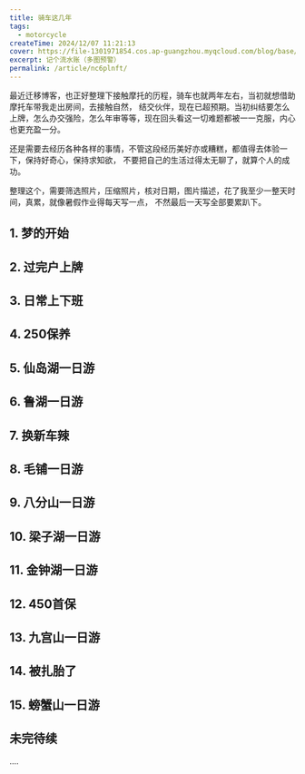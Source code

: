```yaml
---
title: 骑车这几年
tags:
  - motorcycle
createTime: 2024/12/07 11:21:13
cover: https://file-1301971854.cos.ap-guangzhou.myqcloud.com/blog/base/cover_mp_1.jpg
excerpt: 记个流水账（多图预警）
permalink: /article/nc6plnft/
---
```


最近迁移博客，也正好整理下接触摩托的历程，骑车也就两年左右，当初就想借助摩托车带我走出房间，去接触自然，
结交伙伴，现在已超预期。当初纠结要怎么上牌，怎么办交强险，怎么年审等等，现在回头看这一切难题都被一一克服，内心也更充盈一分。

还是需要去经历各种各样的事情，不管这段经历美好亦或糟糕，都值得去体验一下，保持好奇心，保持求知欲，
不要把自己的生活过得太无聊了，就算个人的成功。

整理这个，需要筛选照片，压缩照片，核对日期，图片描述，花了我至少一整天时间，真累，就像暑假作业得每天写一点，
不然最后一天写全部要累趴下。

## 1. 梦的开始

<CardGrid cols="3">

<ImageCard
    image="https://file-1301971854.cos.ap-guangzhou.myqcloud.com/blog/nc6plnft/toukui_1.jpg"
    title="头盔先到了"
    description="先试了试，帅是真的帅，但是塑料盔还是好重"
    date="2023/02/20"
/>

<ImageCard
    image="https://file-1301971854.cos.ap-guangzhou.myqcloud.com/blog/nc6plnft/start_1.jpg"
    title="250nk"
    description="第一辆车是二手250nk，冒雨从卖家那把车骑回来了，手都冻红了"
    date="2023/02/23"
/>

<ImageCard
    image="https://file-1301971854.cos.ap-guangzhou.myqcloud.com/blog/nc6plnft/gaosu_2.jpg"
    title="上高速，不闯卡"
    description="走的武汉四环，去交管局给小摩托过户"
    date="2023/02/28"
/>
</CardGrid>

## 2. 过完户上牌

<CardGrid cols="3">

<ImageCard
    image="https://file-1301971854.cos.ap-guangzhou.myqcloud.com/blog/nc6plnft/rider_11.jpg"
    title="白跑一趟"
    description="居住证登记地在禁摩区域导致白跑一趟，后面又换了居住证位置"
    href="/"
    date="2023/02/28"
/>

<ImageCard
    image="https://file-1301971854.cos.ap-guangzhou.myqcloud.com/blog/nc6plnft/xuanhao_1_compressed.jpg"
    title="选到了，这个还挺好的"
    description="居住证好了，选了个还挺满意的车牌号"
    href="/"
    date="2023/03/28"
/>
</CardGrid>

## 3. 日常上下班

<CardGrid cols="3">

<ImageCard
    image="https://file-1301971854.cos.ap-guangzhou.myqcloud.com/blog/nc6plnft/250nk_1.jpg"
    title="insta360到了"
    description="好帅~"
    date="2023/04/22"
/>

<ImageCard
    image="https://file-1301971854.cos.ap-guangzhou.myqcloud.com/blog/nc6plnft/250nk_2.jpg"
    title="骑行服到了"
    description="啊我好帅~"
    href="/"
    date="2023/06/23"
/>
<ImageCard
    image="https://file-1301971854.cos.ap-guangzhou.myqcloud.com/blog/nc6plnft/moto_1.jpg"
    title="周六加班拍一张"
    description="我还是觉得街车很帅"
    date="2023/03/04"
/>

<ImageCard
    image="https://file-1301971854.cos.ap-guangzhou.myqcloud.com/blog/nc6plnft/jiaojin_1_compressed.jpg"
    title="跟着叔叔"
    description="跟着叔叔走，下班不堵车"
    date="2023/03/24"
/>

<ImageCard
    image="https://file-1301971854.cos.ap-guangzhou.myqcloud.com/blog/nc6plnft/jiaojin_2_compressed.jpg"
    title="摩友和叔叔肩并肩"
    description="笑死我了~"
    href="/"
    date="2023/08/04"
/>

<ImageCard
    image="https://file-1301971854.cos.ap-guangzhou.myqcloud.com/blog/nc6plnft/fadan_1.jpg"
    title="吃罚单了"
    description="叔叔缺业绩，在上班路上被冲业绩了"
    href="/"
    date="2023/08/09"
/>

</CardGrid>

## 4. 250保养

<CardGrid cols="3">

<ImageCard
    image="https://file-1301971854.cos.ap-guangzhou.myqcloud.com/blog/nc6plnft/xiche_1.jpg"
    title="洗个车"
    description="其实我第一次洗车是自己拿桶一点点的擦干净的。。。"
    date="2023/08/06"
/>

<ImageCard
    image="https://file-1301971854.cos.ap-guangzhou.myqcloud.com/blog/nc6plnft/huanjy_1.jpg"
    title="换个油"
    description="失业后工作有着落了"
    date="2023/09/29"
/>

<ImageCard
    image="https://file-1301971854.cos.ap-guangzhou.myqcloud.com/blog/nc6plnft/cola_1.jpg"
    title="为快乐干杯"
    description="来杯肥皂快乐水，忘却人间扫兴事"
    date="2023/07/15"
/>

</CardGrid>

## 5. 仙岛湖一日游

<CardGrid cols="3">

<ImageCard
    image="https://file-1301971854.cos.ap-guangzhou.myqcloud.com/blog/nc6plnft/xdh_5.jpg"
    title="上山！"
    description="小队第一次出行，选了个贼远的，往返300km"
    date="2023/11/19"
/>

<ImageCard
    image="https://file-1301971854.cos.ap-guangzhou.myqcloud.com/blog/nc6plnft/xdh_1.jpg"
    title="全景视角"
    description=""
    date="2023/11/19"
/>

<ImageCard
    image="https://file-1301971854.cos.ap-guangzhou.myqcloud.com/blog/nc6plnft/xdh_4.jpg"
    title="合照"
    description="三辆车，踏板老哥带路"
    date="2023/11/19"
/>

<ImageCard
    image="https://file-1301971854.cos.ap-guangzhou.myqcloud.com/blog/nc6plnft/xdh_3.jpg"
    title="360全景"
    description=""
    date="2023/11/19"
/>

<ImageCard
    image="https://file-1301971854.cos.ap-guangzhou.myqcloud.com/blog/nc6plnft/xdh_2.jpg"
    title="返程了"
    description=""
    date="2023/11/19"
/>

<ImageCard
    image="https://file-1301971854.cos.ap-guangzhou.myqcloud.com/blog/nc6plnft/xdh_6.jpg"
    title="一天300公里"
    description="时间全在路上了，靠"
    date="2023/11/19"
/>

</CardGrid>

## 6. 鲁湖一日游

<CardGrid cols="3">

<ImageCard
    image="https://file-1301971854.cos.ap-guangzhou.myqcloud.com/blog/nc6plnft/luhu_3.jpg"
    title="三合一"
    description=""
    date="2024/03/10"
/>

<ImageCard
    image="https://file-1301971854.cos.ap-guangzhou.myqcloud.com/blog/nc6plnft/luhu_1.jpg"
    title="帅气叉腰，hhh~"
    description=""
    date="2024/03/10"
/>

<ImageCard
    image="https://file-1301971854.cos.ap-guangzhou.myqcloud.com/blog/nc6plnft/luhu_2.jpg"
    title="打个水漂，真一个"
    description=""
    date="2024/03/10"
/>

</CardGrid>

## 7. 换新车辣

<CardGrid cols="3">

<ImageCard
    image="https://file-1301971854.cos.ap-guangzhou.myqcloud.com/blog/nc6plnft/kuidian_1.jpg"
    title="换车诱因：亏电"
    description="250nk冬天亏电了，去充电，然后试驾了450。。。"
    date="2024/03/05"
/>

<ImageCard
    image="https://file-1301971854.cos.ap-guangzhou.myqcloud.com/blog/nc6plnft/shijia_1.jpg"
    title="450试驾"
    description=""
    date="2024/03/06"
/>

<ImageCard
    image="https://file-1301971854.cos.ap-guangzhou.myqcloud.com/blog/nc6plnft/shijia_2.jpg"
    title="ktm试驾"
    description="ktm街车又轻，又灵活"
    date="2024/03/06"
/>

<ImageCard
    image="https://file-1301971854.cos.ap-guangzhou.myqcloud.com/blog/nc6plnft/450_1.jpg"
    title="新车到辣，第一箱油"
    description=""
    date="2024/03/28"
/>

<ImageCard
    image="https://file-1301971854.cos.ap-guangzhou.myqcloud.com/blog/nc6plnft/450_2.jpg"
    title="新车上牌"
    description=""
    date="2024/03/28"
/>

<ImageCard
    image="https://file-1301971854.cos.ap-guangzhou.myqcloud.com/blog/nc6plnft/450_3.jpg"
    title="侧身帅照"
    description=""
    date="2024/03/28"
/>

</CardGrid>

## 8. 毛铺一日游

<CardGrid cols="3">

<ImageCard
    image="https://file-1301971854.cos.ap-guangzhou.myqcloud.com/blog/nc6plnft/maopu_3.jpg"
    title="出发了"
    description=""
    date="2024/03/30"
/>

<ImageCard
    image="https://file-1301971854.cos.ap-guangzhou.myqcloud.com/blog/nc6plnft/maopu_2.jpg"
    title="骑个本田"
    description=""
    date="2024/03/30"
/>

<ImageCard
    image="https://file-1301971854.cos.ap-guangzhou.myqcloud.com/blog/nc6plnft/maopu_4.jpg"
    title="倒个本田..."
    description="斜面不好转弯..."
    date="2024/03/30"
/>

<ImageCard
    image="https://file-1301971854.cos.ap-guangzhou.myqcloud.com/blog/nc6plnft/maopu_6.jpg"
    title="骑个春风"
    description=""
    date="2024/03/30"
/>

<ImageCard
    image="https://file-1301971854.cos.ap-guangzhou.myqcloud.com/blog/nc6plnft/maopu_5.jpg"
    title="倒个春风..."
    description="我刚买的新车啊!"
    date="2024/03/30"
/>

<ImageCard
    image="https://file-1301971854.cos.ap-guangzhou.myqcloud.com/blog/nc6plnft/maopu_1.jpg"
    title="来个合照"
    description="这趟跑了200公里，但是没到达山顶，有些许遗憾，下次继续"
    date="2024/03/30"
/>

</CardGrid>

## 9. 八分山一日游

<CardGrid cols="3">

<ImageCard
    image="https://file-1301971854.cos.ap-guangzhou.myqcloud.com/blog/nc6plnft/bafenshan_1.jpg"
    title="等个绿灯"
    description=""
    date="2024/04/20"
/>

<ImageCard
    image="https://file-1301971854.cos.ap-guangzhou.myqcloud.com/blog/nc6plnft/bafenshan_3.jpg"
    title="来个俯视图"
    description="不让骑车上山，我特么爬上去的"
    date="2024/04/20"
/>

<ImageCard
    image="https://file-1301971854.cos.ap-guangzhou.myqcloud.com/blog/nc6plnft/bafenshan_2.jpg"
    title="🐶，我，塔"
    description=""
    date="2024/04/20"
/>

</CardGrid>

## 10. 梁子湖一日游

<CardGrid cols="3">

<ImageCard
    image="https://file-1301971854.cos.ap-guangzhou.myqcloud.com/blog/nc6plnft/lzhu_1.jpg"
    title="环境真好"
    description=""
    date="2024/05/05"
/>

<ImageCard
    image="https://file-1301971854.cos.ap-guangzhou.myqcloud.com/blog/nc6plnft/lzhu_2.jpg"
    title="小黄花"
    description=""
    date="2024/05/05"
/>

<ImageCard
    image="https://file-1301971854.cos.ap-guangzhou.myqcloud.com/blog/nc6plnft/lzhu_3.jpg"
    title="戴车上"
    description="!"
    date="2024/05/05"
/>

</CardGrid>

## 11. 金钟湖一日游

<CardGrid cols="3">

<ImageCard
    image="https://file-1301971854.cos.ap-guangzhou.myqcloud.com/blog/nc6plnft/zhongshan_3.jpg"
    title="200一天在中山租个赛600"
    description="特么的座位都没装好"
    date="2024/06/02"
/>

<ImageCard
    image="https://file-1301971854.cos.ap-guangzhou.myqcloud.com/blog/nc6plnft/zhongshan_1.jpg"
    title="出门在外也不要忘了骑车啊"
    description=""
    date="2024/06/02"
/>

<ImageCard
    image="https://file-1301971854.cos.ap-guangzhou.myqcloud.com/blog/nc6plnft/zhongshan_2.jpg"
    title="金钟湖"
    description="!"
    date="2024/06/02"
/>

</CardGrid>

## 12. 450首保

<CardGrid cols="3">

<ImageCard
    image="https://file-1301971854.cos.ap-guangzhou.myqcloud.com/blog/nc6plnft/450sb_2.jpg"
    title="举高高"
    description="1000公里了，做个首保，小贵"
    date="2024/06/07"
/>

<ImageCard
    image="https://file-1301971854.cos.ap-guangzhou.myqcloud.com/blog/nc6plnft/450sb_1.jpg"
    title="换机油"
    description="别问为什么250nk是自己换，450sr要去店里，因为有保修期"
    date="2024/06/07"
/>

<ImageCard
    image="https://file-1301971854.cos.ap-guangzhou.myqcloud.com/blog/nc6plnft/450sb_3.jpg"
    title="洗白白"
    description=""
    date="2024/06/07"
/>

</CardGrid>

## 13. 九宫山一日游

<CardGrid cols="3">

<ImageCard
    image="https://file-1301971854.cos.ap-guangzhou.myqcloud.com/blog/nc6plnft/jgs_2.jpg"
    title="大牌匾下乘凉"
    description="天气好是好，就是热"
    date="2024/07/06"
/>

<ImageCard
    image="https://file-1301971854.cos.ap-guangzhou.myqcloud.com/blog/nc6plnft/jgs_1.jpg"
    title="山顶还挺凉快的"
    description="我上山要60块，2周后就免费了，靠"
    date="2024/07/06"
/>

<ImageCard
    image="https://file-1301971854.cos.ap-guangzhou.myqcloud.com/blog/nc6plnft/jgs_3.jpg"
    title="比个耶，留个念"
    description=""
    date="2024/07/06"
/>

</CardGrid>

## 14. 被扎胎了

<CardGrid cols="3">

<ImageCard
    image="https://file-1301971854.cos.ap-guangzhou.myqcloud.com/blog/nc6plnft/zhatai_1.jpg"
    title="扎胎了，我新车啊"
    description="球球不要再修路了，我没钱补胎了"
    date="2024/08/22"
/>

<ImageCard
    image="https://file-1301971854.cos.ap-guangzhou.myqcloud.com/blog/nc6plnft/zhatai_2.jpg"
    title="补不起胎了都"
    description="货拉拉拖去+补胎钱，我的250nk也被扎过胎，然后换了条轮胎100块，肉疼"
    date="2024/08/22"
/>

</CardGrid>

## 15. 螃蟹山一日游

<CardGrid cols="3">

<ImageCard
    image="https://file-1301971854.cos.ap-guangzhou.myqcloud.com/blog/nc6plnft/pxs_3.png"
    title="出发出发"
    description=""
    date="2024/09/28"
/>

<ImageCard
    image="https://file-1301971854.cos.ap-guangzhou.myqcloud.com/blog/nc6plnft/pxs_1.jpg"
    title="哦豁，地上不能睡觉"
    description="路上遇到摩友倒车了"
    date="2024/09/28"
/>

<ImageCard
    image="https://file-1301971854.cos.ap-guangzhou.myqcloud.com/blog/nc6plnft/pxs_4.jpg"
    title="蹭了别人个帐篷"
    description="世上好心人就是多"
    date="2024/09/28"
/>

<ImageCard
    image="https://file-1301971854.cos.ap-guangzhou.myqcloud.com/blog/nc6plnft/pxs_2.jpg"
    title="好帅"
    description="要是坐着的那个人是我就更帅了,可惜我是拍照的幕后"
    date="2024/09/28"
/>

<ImageCard
    image="https://file-1301971854.cos.ap-guangzhou.myqcloud.com/blog/nc6plnft/pxs_5.jpg"
    title="敬蓝天一壶酒"
    description="其实是个打火机"
    date="2024/09/28"
/>

<ImageCard
    image="https://file-1301971854.cos.ap-guangzhou.myqcloud.com/blog/nc6plnft/pxs_6.jpg"
    title="加了个滤镜很好看"
    description=""
    date="2024/09/28"
/>

</CardGrid>

## 未完待续
<CardGrid cols="3">

<ImageCard
    image="https://file-1301971854.cos.ap-guangzhou.myqcloud.com/blog/nc6plnft/zzls.png"
    title="正在路上。。。"
    description=""
    date="2024/09/28"
/>

</CardGrid>
....


